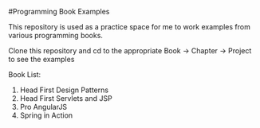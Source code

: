 #Programming Book Examples

This repository is used as a practice space for me to work examples from various programming books.

Clone this repository and cd to the appropriate Book -> Chapter -> Project to see the examples

Book List:
1. Head First Design Patterns
2. Head First Servlets and JSP
3. Pro AngularJS
4. Spring in Action
